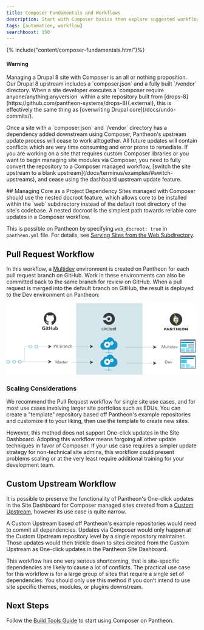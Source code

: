```yaml
---
title: Composer Fundamentals and Workflows
description: Start with Composer basics then explore suggested workflows for WordPress and Drupal sites on Pantheon.
tags: [automation, workflow]
searchboost: 150
---
```

{% include("content/composer-fundamentals.html")%}
<div class="alert alert-danger" role="alert">
  <h4 class="info">Warning</h4>
  <p markdown="1">
    Managing a Drupal 8 site with Composer is an all or nothing proposition. Our Drupal 8 upstream includes a `composer.json` and a fully built `/vendor` directory. When a site developer executes a `composer require anyone/anything:anyversion` within a site repository built from [drops-8](https://github.com/pantheon-systems/drops-8){.external}, this is effectively the same thing as [overwriting Drupal core](/docs/undo-commits/).
  </p>
  <p markdown="1">
    Once a site with a `composer.json` and `/vendor` directory has a dependency added downstream using Composer, Pantheon's upstream update process will cease to work alltogether. All future updates will contain conflicts which are very time consuming and error prone to remediate. If you are working on a site that requires custom Composer libraries or you want to begin managing site modules via Composer, you need to fully convert the repository to a Composer managed workflow, [switch the site upstream to a blank upstream](/docs/terminus/examples/#switch-upstreams), and cease using the dashboard upstream update feature.
  </p>
</div>
## Managing Core as a Project Dependency
Sites managed with Composer should use the nested docroot feature, which allows core to be installed within the `web` subdirectory instead of the default root directory of the site's codebase. A nested docroot is the simplest path towards reliable core updates in a Composer workflow.

This is possible on Pantheon by specifying `web_docroot: true` in `pantheon.yml` file. For details, see [Serving Sites from the Web Subdirectory](/docs/nested-docroot/).

## Pull Request Workflow
In this workflow, a [Multidev](/docs/multidev/) environment is created on Pantheon for each pull request branch on GitHub. Work in these environments can also be committed back to the same branch for review on GitHub. When a pull request is merged into the default branch on GitHub, the result is deployed to the Dev environment on Pantheon:

![Multidev PR workflow](/source/docs/assets/images/pr-workflow/github-circle-pantheon.png)

### Scaling Considerations
We recommend the Pull Request workflow for single site use cases, and for most use cases involving larger site portfolios such as EDUs. You can create a "template" repository based off Pantheon's example repositories and customize it to your liking, then use the template to create new sites.

However, this method does not support One-click updates in the Site Dashboard. Adopting this workflow means forgoing all other update techniques in favor of Composer. If your use case requires a simpler update strategy for non-technical site admins, this workflow could present problems scaling or at the very least require additional training for your development team.

## Custom Upstream Workflow
It is possible to preserve the functionality of Pantheon's One-click updates in the Site Dashboard for Composer managed sites created from a [Custom Upstream](/docs/custom-upstream/), however its use case is quite narrow.

A Custom Upstream based off Pantheon's example repositories would need to commit all dependencies. Updates via Composer would only happen at the Custom Upstream repository level by a single repository maintainer. Those updates would then trickle down to sites created from the Custom Upstream as One-click updates in the Pantheon Site Dashboard.

This workflow has one very serious shortcoming, that is site-specific dependencies are likely to cause a lot of conflicts. The practical use case for this workflow is for a large group of sites that require a single set of dependencies. You should only use this method if you don’t intend to use site specific themes, modules, or plugins downstream.

## Next Steps
Follow the [Build Tools Guide](/docs/guides/build-tools/) to start using Composer on Pantheon.
